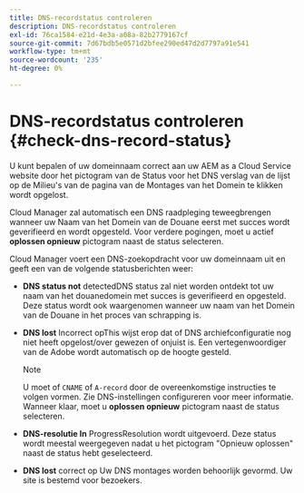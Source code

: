 ```yaml
---
title: DNS-recordstatus controleren
description: DNS-recordstatus controleren
exl-id: 76ca1584-e21d-4e3a-a08a-82b2779167cf
source-git-commit: 7d67bdb5e0571d2bfee290ed47d2d7797a91e541
workflow-type: tm+mt
source-wordcount: '235'
ht-degree: 0%

---
```


# DNS-recordstatus controleren {#check-dns-record-status}

U kunt bepalen of uw domeinnaam correct aan uw AEM as a Cloud Service website door het pictogram van de Status voor het DNS verslag van de lijst op de Milieu&#39;s van de pagina van de Montages van het Domein te klikken wordt opgelost.

Cloud Manager zal automatisch een DNS raadpleging teweegbrengen wanneer uw Naam van het Domein van de Douane eerst met succes wordt geverifieerd en wordt opgesteld. Voor verdere pogingen, moet u actief **oplossen opnieuw** pictogram naast de status selecteren.

Cloud Manager voert een DNS-zoekopdracht voor uw domeinnaam uit en geeft een van de volgende statusberichten weer:

* **DNS status not**
detectedDNS status zal niet worden ontdekt tot uw naam van het douanedomein met succes is geverifieerd en opgesteld. Deze status wordt ook waargenomen wanneer uw naam van het Domein van de Douane in het proces van schrapping is.

* **DNS lost**
Incorrect opThis wijst erop dat of DNS archiefconfiguratie nog niet heeft opgelost/over gewezen of onjuist is. Een vertegenwoordiger van de Adobe wordt automatisch op de hoogte gesteld.

   >[!NOTE]
   >U moet of `CNAME` of `A-record` door de overeenkomstige instructies te volgen vormen. Zie DNS-instellingen configureren voor meer informatie. Wanneer klaar, moet u **oplossen opnieuw** pictogram naast de status selecteren.

* **DNS-resolutie In**
ProgressResolution wordt uitgevoerd. Deze status wordt meestal weergegeven nadat u het pictogram &quot;Opnieuw oplossen&quot; naast de status hebt geselecteerd.

* **DNS lost**
correct op Uw DNS montages worden behoorlijk gevormd. Uw site is bestemd voor bezoekers.

